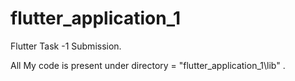 # flutter_application_1

Flutter Task -1 Submission.

All My code is present under directory = "flutter_application_1\lib" .

